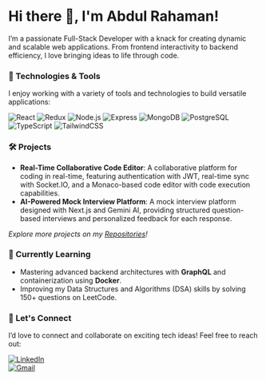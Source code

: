 # Hi there 👋, I'm Abdul Rahaman!

I’m a passionate Full-Stack Developer with a knack for creating dynamic and scalable web applications. From frontend interactivity to backend efficiency, I love bringing ideas to life through code.

### 🚀 Technologies & Tools

I enjoy working with a variety of tools and technologies to build versatile applications:

![React](https://img.shields.io/badge/React-61DAFB?logo=react&logoColor=white&style=for-the-badge)
![Redux](https://img.shields.io/badge/Redux-764ABC?logo=redux&logoColor=white&style=for-the-badge)
![Node.js](https://img.shields.io/badge/Node.js-339933?logo=node.js&logoColor=white&style=for-the-badge)
![Express](https://img.shields.io/badge/Express-000000?logo=express&logoColor=white&style=for-the-badge)
![MongoDB](https://img.shields.io/badge/MongoDB-47A248?logo=mongodb&logoColor=white&style=for-the-badge)
![PostgreSQL](https://img.shields.io/badge/PostgreSQL-336791?logo=postgresql&logoColor=white&style=for-the-badge)
![TypeScript](https://img.shields.io/badge/TypeScript-007ACC?logo=typescript&logoColor=white&style=for-the-badge)
![TailwindCSS](https://img.shields.io/badge/TailwindCSS-38B2AC?logo=tailwind-css&logoColor=white&style=for-the-badge)

### 🛠 Projects

- **Real-Time Collaborative Code Editor**: A collaborative platform for coding in real-time, featuring authentication with JWT, real-time sync with Socket.IO, and a Monaco-based code editor with code execution capabilities.
- **AI-Powered Mock Interview Platform**: A mock interview platform designed with Next.js and Gemini AI, providing structured question-based interviews and personalized feedback for each response.

*Explore more projects on my [Repositories](https://github.com/abdulrcoder)!*

### 🌱 Currently Learning

- Mastering advanced backend architectures with **GraphQL** and containerization using **Docker**.
- Improving my Data Structures and Algorithms (DSA) skills by solving 150+ questions on LeetCode.

### 🔗 Let's Connect

I’d love to connect and collaborate on exciting tech ideas! Feel free to reach out:

[![LinkedIn](https://img.shields.io/badge/LinkedIn-0A66C2?logo=linkedin&logoColor=white&style=for-the-badge)](www.linkedin.com/in/abdulcoder)  
[![Gmail](https://img.shields.io/badge/Gmail-D14836?logo=gmail&logoColor=white&style=for-the-badge)](mailto:abdulrcoder@gmail.com)  

